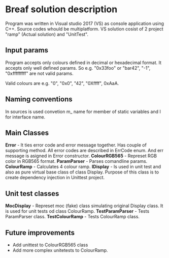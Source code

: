 # Breaf solution description
Program was written in Visual studio 2017 (VS) as console application using C++.
Source codes whould be multiplatform.
VS solution cosist of 2 project "ramp" (Actual solution) and "UnitTest".

## Input params
Program accepts only colours defined in decimal or hexadecimal format. It accepts only well defined params. So e.g. "0x33foo" or "bar42", "-1", "0xfffffffff" are not valid params.

Valid colours are e.g. "0", "0x0", "42", "0Xffff", 0xAaA.

## Naming conventions
In sources is used convetion m_<variable> name for member of static variables and I<class name> for interface name.

## Main Classes
**Error** - It ties error code and error message together. Has couple of supporting method. All error codes are described in ErrCode enum. And err message is asigned in Error constructor.
**ColourRGB565** - Represet RGB color in RGB565 format.
**ParamParser** - Parses comandline params.
**ColourRamp** - Calculates 4 colour ramp.
**IDisplay** - Is used in unit test and also as pure virtual base class of class Display. Purpose of this class is to create dependency injection in Unittest project.

## Unit test classes
**MocDisplay** - Represet moc (fake) class simulating original Display class. It is used for unit tests od class ColourRamp.
**TestParamParser** - Tests ParamParser class.
**TestColourRamp** - Tests ColourRamp class.

## Future improvements
 - Add unittest to ColourRGB565 class
 - Add more complex unitetests to ColourRamp.